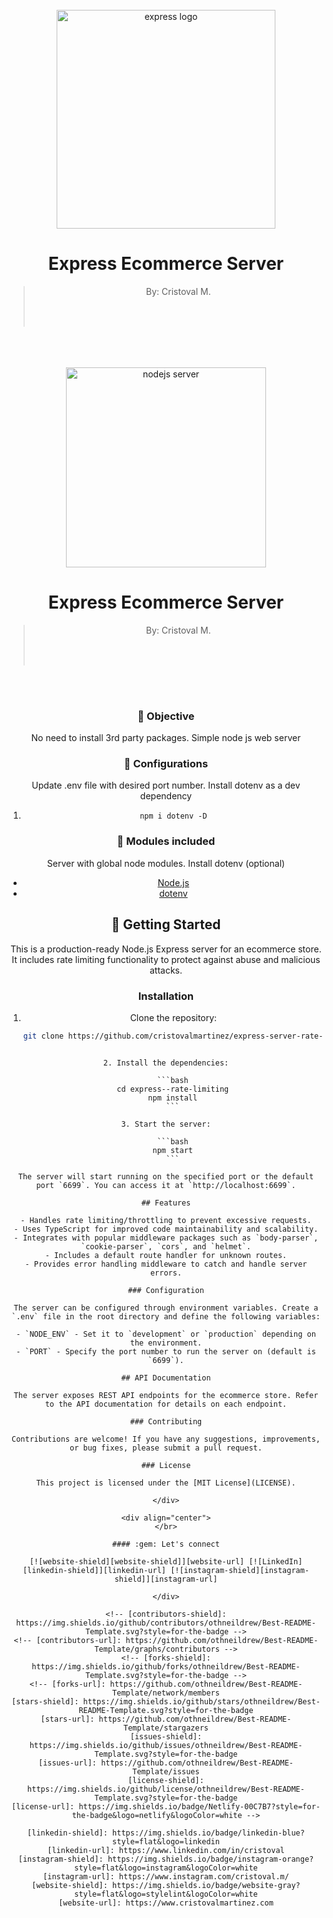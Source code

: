 <div align="center">
<div>
<br>
<div align="center"> 
  <img src="https://www.edureka.co/blog/wp-content/uploads/2019/07/express-logo.png" width="350" alt="express logo" />
</div>

<h1>Express Ecommerce Server</h1>

> <p>By: Cristoval M.</p>
> <br>
> <br>

<br>
<br>

<div align="center">
<div>
<br>
<div align="center"> 
  <img src="https://nodejs.org/static/images/logo.svg" width="320" alt="nodejs server" />
</div>

<h1>Express Ecommerce Server</h1>

> <p>By: Cristoval M. </p>
> <br>
> <br>

<br>
<br>

### :dart: Objective

<p>
No need to install 3rd party packages. Simple node js web server</p>

### :dart: Configurations

<p>
Update .env file with desired port number. Install dotenv as a dev dependency
</p>

1. `npm i dotenv -D`

### :space_invader: Modules included

<p>Server with global node modules. Install dotenv (optional)</p>

- [Node.js](https://nodejs.org/en/docs/)
- [dotenv](https://www.npmjs.com/package/dotenv)

## :dart: Getting Started

This is a production-ready Node.js Express server for an ecommerce store. It includes rate limiting functionality to protect against abuse and malicious attacks.

### Installation

1. Clone the repository:

   ```bash
   git clone https://github.com/cristovalmartinez/express-server-rate-limiting.git
   ```

````

2. Install the dependencies:

   ```bash
   cd express--rate-limiting
   npm install
   ```

3. Start the server:

   ```bash
   npm start
   ```

The server will start running on the specified port or the default port `6699`. You can access it at `http://localhost:6699`.

## Features

- Handles rate limiting/throttling to prevent excessive requests.
- Uses TypeScript for improved code maintainability and scalability.
- Integrates with popular middleware packages such as `body-parser`, `cookie-parser`, `cors`, and `helmet`.
- Includes a default route handler for unknown routes.
- Provides error handling middleware to catch and handle server errors.

### Configuration

The server can be configured through environment variables. Create a `.env` file in the root directory and define the following variables:

- `NODE_ENV` - Set it to `development` or `production` depending on the environment.
- `PORT` - Specify the port number to run the server on (default is `6699`).

## API Documentation

The server exposes REST API endpoints for the ecommerce store. Refer to the API documentation for details on each endpoint.

### Contributing

Contributions are welcome! If you have any suggestions, improvements, or bug fixes, please submit a pull request.

### License

This project is licensed under the [MIT License](LICENSE).

</div>

<div align="center">
</br>

#### :gem: Let's connect

[![website-shield][website-shield]][website-url] [![LinkedIn][linkedin-shield]][linkedin-url] [![instagram-shield][instagram-shield]][instagram-url]

</div>

<!-- [contributors-shield]: https://img.shields.io/github/contributors/othneildrew/Best-README-Template.svg?style=for-the-badge -->
<!-- [contributors-url]: https://github.com/othneildrew/Best-README-Template/graphs/contributors -->
<!-- [forks-shield]: https://img.shields.io/github/forks/othneildrew/Best-README-Template.svg?style=for-the-badge -->
<!-- [forks-url]: https://github.com/othneildrew/Best-README-Template/network/members
[stars-shield]: https://img.shields.io/github/stars/othneildrew/Best-README-Template.svg?style=for-the-badge
[stars-url]: https://github.com/othneildrew/Best-README-Template/stargazers
[issues-shield]: https://img.shields.io/github/issues/othneildrew/Best-README-Template.svg?style=for-the-badge
[issues-url]: https://github.com/othneildrew/Best-README-Template/issues
[license-shield]: https://img.shields.io/github/license/othneildrew/Best-README-Template.svg?style=for-the-badge
[license-url]: https://img.shields.io/badge/Netlify-00C7B7?style=for-the-badge&logo=netlify&logoColor=white -->

[linkedin-shield]: https://img.shields.io/badge/linkedin-blue?style=flat&logo=linkedin
[linkedin-url]: https://www.linkedin.com/in/cristoval
[instagram-shield]: https://img.shields.io/badge/instagram-orange?style=flat&logo=instagram&logoColor=white
[instagram-url]: https://www.instagram.com/cristoval.m/
[website-shield]: https://img.shields.io/badge/website-gray?style=flat&logo=stylelint&logoColor=white
[website-url]: https://www.cristovalmartinez.com
````
